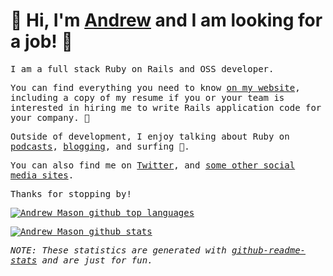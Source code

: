 # 👋 Hi, I'm [Andrew](https://andrewm.codes) and I am looking for a job! 💎

<samp>
I am a full stack Ruby on Rails and OSS developer.

You can find everything you need to know [on my website](https://www.andrewm.codes/), including a copy of my resume if you or your team is interested in hiring me to write Rails application code for your company. 👀

Outside of development, I enjoy talking about Ruby on [podcasts](https://www.andrewm.codes/podcasts/), [blogging](https://www.andrewm.codes/posts/), and surfing 🤘.

You can also find me on [Twitter](https://twitter.com/andrewmcodes), and [some other social media sites](https://www.andrewm.codes/social-media/).

Thanks for stopping by!
<samp>

<p>
  <a href="https://github.com/anuraghazra/github-readme-stats">
    <img align="center" src="https://github-readme-stats.vercel.app/api/top-langs/?username=andrewmcodes&theme=radical&hide_langs_below=1" alt="Andrew Mason github top languages" />
  </a>
</p>

<p>
  <a href="https://github.com/anuraghazra/github-readme-stats">
    <img align="center" src="https://github-readme-stats.vercel.app/api?username=andrewmcodes&show_icons=true&theme=radical&line_height=27" alt="Andrew Mason github stats" />
  </a>
</p>

*NOTE: These statistics are generated with [github-readme-stats](https://github.com/anuraghazra/github-readme-stats) and are just for fun.*
